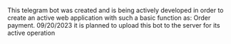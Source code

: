 This telegram bot was created and is being actively developed in order to create an active web application with such a basic function as: Order payment.
09/20/2023 it is planned to upload this bot to the server for its active operation
